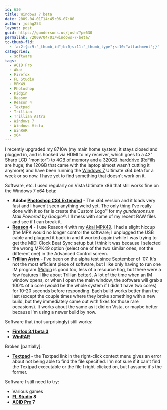 ```yaml
---
id: 630
title: Windows 7 beta
date: 2009-04-01T14:45:06-07:00
author: joshg253
layout: post
guid: https://gundersons.us/josh/?p=630
permalink: /2009/04/01/windows-7-beta/
tc-thumb-fld:
  - 'a:2:{s:9:"_thumb_id";b:0;s:11:"_thumb_type";s:10:"attachment";}'
categories:
  - software
tags:
  - ACID Pro
  - Akai
  - Firefox
  - FL Studio
  - MPK49
  - Photoshop
  - Pidgin
  - Reason
  - Reason 4
  - Textpad
  - Trillian
  - Trillian Astra
  - Windows 7
  - Windows Vista
  - WinRAR
  - x64
---
```

I recently upgraded my 8710w (my main home system; it stays closed and plugged in, and is hooked via HDMI to my receiver, which goes to a 42" Sharp LCD "monitor") to <a href="https://www.newegg.com/Product/Product.aspx?Item=N82E16820231135">4GB of memory</a> and a <a href="https://www.newegg.com/Product/Product.aspx?Item=N82E16822145228">320GB  harddrive</a> (ReFills are huge; the 120GB that came with the laptop almost wasn't cutting it anymore) and have been running the <a href="https://www.microsoft.com/windows/windows-7/">Windows 7</a> Ultimate x64 beta for a week or so now. I have yet to find something that doesn't work on it.

Software, etc. I used regularly on Vista Ultimate x86 that still works fine on the Windows 7 x64 beta:

<ul>
    <li><strong>Adobe <a href="https://www.adobe.com/products/photoshop/photoshopextended/">Photoshop CS4 Extended</a></strong> - The x64 version and it loads very fast and I haven't seen anything weird yet. The only thing I've really done with it so far is create the Custom Logo™ for my <em>gundersons.us Mail Powered by Google</em>®. I'll mess with some of my recent RAW files and see if I can break it.</li>
    <li><strong><a href="https://www.propellerheads.se/products/reason/">Reason</a> 4</strong> - I use Reason 4 with my <a href="https://www.akaipro.com/mpk49">Akai MPK49</a>. I had a slight hiccup (the MPK would no longer control the software; I unplugged the USB cable and plugged it back in and it worked again) while I was trying to get the MIDI Clock Beat Sync setup but I think it was because I selected the wrong MPK49 option (select one of the two similar ones, not the different one) in the Advanced Control screen.</li>
    <li><strong><a href="https://www.trillian.im/">Trillian Astra</a></strong> - I've been on the alpha test since September of '07. It's not the most efficient piece of software, but I like only having to run one IM program (<a href="https://www.pidgin.im/">Pidgin</a> is good too, less of a resource hog, but there were a few features I like about Trillian better). A lot of the time when an IM window opens, or when I open the main window, the software will grab a 100% of a core (would be the whole system if I didn't have two cores) for 10-20 seconds before responding. Each build works better than the last (except the couple times where they broke something with a new build, but they immediately came out with fixes for those rare occasions). It works about the same as it did on Vista, or maybe better because I'm using a newer build by now.</li>
</ul>

Software that (not surprisingly) still works:

<ul>
    <li><strong><a href="https://www.mozilla.com/en-US/firefox/3.1b3/releasenotes/">Firefox 3.1 beta 3</a></strong></li>
    <li><strong><a href="https://www.rarsoft.com/rar_archiver.htm">WinRAR</a></strong></li>
</ul>

Broken [partially]:

<ul>
    <li><strong><a href="https://www.textpad.com/products/textpad/index.html">Textpad</a></strong> - the Textpad link in the right-click context menu gives an error about not being able to find the file specified. I'm not sure if it can't find the Textpad executable or the file I right-clicked on, but I assume it's the former.</li>
</ul>

Software I still need to try:

<ul>
    <li>Various games</li>
    <li><strong><a href="https://flstudio.image-line.com/">FL Studio</a> 8</strong></li>
    <li><strong><a href="https://www.sonycreativesoftware.com/acidpro">ACID Pro</a> 7</strong></li>
</ul>